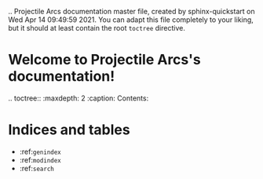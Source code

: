 .. Projectile Arcs documentation master file, created by
   sphinx-quickstart on Wed Apr 14 09:49:59 2021.
   You can adapt this file completely to your liking, but it should at least
   contain the root `toctree` directive.

Welcome to Projectile Arcs's documentation!
===========================================

.. toctree::
   :maxdepth: 2
   :caption: Contents:



Indices and tables
==================

* :ref:`genindex`
* :ref:`modindex`
* :ref:`search`
